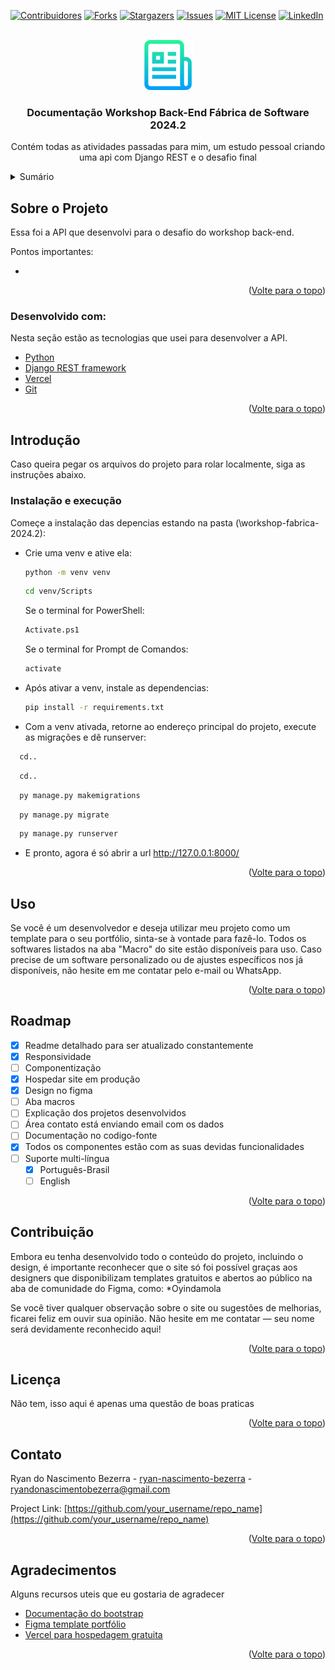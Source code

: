 <!-- Improved compatibility of back to top link: See: https://github.com/othneildrew/Best-README-Template/pull/73 -->
<a id="readme-top"></a>
<!--
*** Thanks for checking out the Best-README-Template. If you have a suggestion
*** that would make this better, please fork the repo and create a pull request
*** or simply open an issue with the tag "enhancement".
*** Don't forget to give the project a star!
*** Thanks again! Now go create something AMAZING! :D
-->



<!-- PROJECT SHIELDS -->
<!--
*** I'm using markdown "reference style" links for readability.
*** Reference links are enclosed in brackets [ ] instead of parentheses ( ).
*** See the bottom of this document for the declaration of the reference variables
*** for contributors-url, forks-url, etc. This is an optional, concise syntax you may use.
*** https://www.markdownguide.org/basic-syntax/#reference-style-links
-->
[![Contribuidores][contributors-shield]][contributors-url]
[![Forks][forks-shield]][forks-url]
[![Stargazers][stars-shield]][stars-url]
[![Issues][issues-shield]][issues-url]
[![MIT License][license-shield]][license-url]
[![LinkedIn][linkedin-shield]][linkedin-url]

[contributors-shield]: https://img.shields.io/github/contributors/RyanBezerra/workshop-fabrica-2024.2.svg
[contributors-url]: https://github.com/RyanBezerra/workshop-fabrica-2024.2/graphs/contributors
[forks-shield]: https://img.shields.io/github/forks/RyanBezerra/workshop-fabrica-2024.2.svg
[forks-url]: https://github.com/RyanBezerra/workshop-fabrica-2024.2/network/members
[stars-shield]: https://img.shields.io/github/stars/RyanBezerra/workshop-fabrica-2024.2.svg
[stars-url]: https://github.com/RyanBezerra/workshop-fabrica-2024.2/stargazers
[issues-shield]: https://img.shields.io/github/issues/RyanBezerra/workshop-fabrica-2024.2.svg
[issues-url]: https://github.com/RyanBezerra/workshop-fabrica-2024.2/issues
[license-shield]: https://img.shields.io/github/license/RyanBezerra/workshop-fabrica-2024.2.svg
[license-url]: https://github.com/RyanBezerra/workshop-fabrica-2024.2/blob/main/LICENSE
[linkedin-shield]: https://img.shields.io/badge/LinkedIn-RyanBezerra-blue
[linkedin-url]: https://www.linkedin.com/in/ryan-nascimento-bezerra/




<!-- PROJECT LOGO -->
<br />
<div align="center">
  <a href="https://github.com/othneildrew/Best-README-Template">
    <img src="images/logo.png" alt="Logo" width="80" height="80">
  </a>

  <h3 align="center">Documentação Workshop Back-End Fábrica de Software 2024.2</h3>

  <p align="center">
    Contém todas as atividades passadas para mim, um estudo pessoal criando uma api com Django REST e o desafio final
    <br />
  </p>
</div>



<!-- TABLE OF CONTENTS -->
<details>
  <summary>Sumário</summary>
  <ol>
    <li>
      <a href="#Sobre o Projeto">Sobre o Projeto</a>
      <ul>
        <li><a href="#built-with">Desenvolvido com:</a></li>
      </ul>
    </li>
    <li>
      <a href="#getting-started">Introdução</a>
      <ul>
        <li><a href="#prerequisites">Instalação</a></li>
      </ul>
    </li>
    <li><a href="#usage">Uso</a></li>
    <li><a href="#roadmap">Roadmap</a></li>
    <li><a href="#contributing">Contribuição</a></li>
    <li><a href="#license">Licença</a></li>
    <li><a href="#contact">Contato</a></li>
    <li><a href="#acknowledgments">Agradecimentos</a></li>
  </ol>
</details>



<!-- ABOUT THE PROJECT -->
## Sobre o Projeto

<!--[![image](https://github.com/user-attachments/assets/9e2800a8-1676-4c1b-a64e-2b3ed1a09565
)](https://portfolio-git-main-ryans-projects-da8a15f6.vercel.app)-->

Essa foi a API que desenvolvi para o desafio do workshop back-end.

Pontos importantes:

* 

<p align="right">(<a href="#readme-top">Volte para o topo</a>)</p>



### Desenvolvido com:

Nesta seção estão as tecnologias que usei para desenvolver a API.

* [Python](https://www.python.org)
* [Django REST framework](https://www.django-rest-framework.org)
* [Vercel](https://vercel.com)
* [Git](https://git-scm.com)


<p align="right">(<a href="#readme-top">Volte para o topo</a>)</p>



<!-- GETTING STARTED -->
## Introdução

Caso queira pegar os arquivos do projeto para rolar localmente, siga as instruções abaixo.

### Instalação e execução

Começe a instalação das depencias estando na pasta (\workshop-fabrica-2024.2):

* Crie uma venv e ative ela:
  ```sh
  python -m venv venv
  ```
  ```sh
  cd venv/Scripts
  ```
  Se o terminal for PowerShell:
  ```sh
  Activate.ps1
  ```
  Se o terminal for Prompt de Comandos:
  ```sh
  activate
  ```
  
* Após ativar a venv, instale as dependencias:
  ```sh
  pip install -r requirements.txt
  ```
* Com a venv ativada, retorne ao endereço principal do projeto, execute as migrações e dê runserver:
```sh
  cd..
  ```
```sh
  cd..
  ```
```sh
  py manage.py makemigrations
  ```
```sh
  py manage.py migrate
  ```
```sh
  py manage.py runserver
  ```
* E pronto, agora é só abrir a url http://127.0.0.1:8000/

<p align="right">(<a href="#readme-top">Volte para o topo</a>)</p>



<!-- USAGE EXAMPLES -->
## Uso

Se você é um desenvolvedor e deseja utilizar meu projeto como um template para o seu portfólio, sinta-se à vontade para fazê-lo. Todos os softwares listados na aba "Macro" do site estão disponíveis para uso. Caso precise de um software personalizado ou de ajustes específicos nos já disponíveis, não hesite em me contatar pelo e-mail ou WhatsApp.

<p align="right">(<a href="#readme-top">Volte para o topo</a>)</p>



<!-- ROADMAP -->
## Roadmap

- [x] Readme detalhado para ser atualizado constantemente
- [X] Responsividade
- [ ] Componentização
- [x] Hospedar site em produção
- [x] Design no figma
- [ ] Aba macros
- [ ] Explicação dos projetos desenvolvidos
- [ ] Área contato está enviando email com os dados
- [ ] Documentação no codigo-fonte
- [x] Todos os componentes estão com as suas devidas funcionalidades
- [ ] Suporte multi-língua
    - [x] Português-Brasil
    - [ ] English

<p align="right">(<a href="#readme-top">Volte para o topo</a>)</p>



<!-- CONTRIBUTING -->
## Contribuição

Embora eu tenha desenvolvido todo o conteúdo do projeto, incluindo o design, é importante reconhecer que o site só foi possível graças aos designers que disponibilizam templates gratuitos e abertos ao público na aba de comunidade do Figma, como:
*Oyindamola

Se você tiver qualquer observação sobre o site ou sugestões de melhorias, ficarei feliz em ouvir sua opinião. Não hesite em me contatar — seu nome será devidamente reconhecido aqui!

<p align="right">(<a href="#readme-top">Volte para o topo</a>)</p>



<!-- LICENSE -->
## Licença

Não tem, isso aqui é apenas uma questão de boas praticas

<p align="right">(<a href="#readme-top">Volte para o topo</a>)</p>



<!-- CONTACT -->
## Contato

Ryan do Nascimento Bezerra - [ryan-nascimento-bezerra](https://www.linkedin.com/in/ryan-nascimento-bezerra/) - ryandonascimentobezerra@gmail.com

Project Link: [https://github.com/your_username/repo_name](https://github.com/your_username/repo_name)

<p align="right">(<a href="#readme-top">Volte para o topo</a>)</p>



<!-- ACKNOWLEDGMENTS -->
## Agradecimentos

Alguns recursos uteis que eu gostaria de agradecer

* [Documentação do bootstrap](https://getbootstrap.com/docs/5.3/getting-started/introduction/)
* [Figma template portfólio](https://www.figma.com/design/JQBde0k47aMgwA1MzeOLwy/Portfolio-(Community)?node-id=0-1&t=1OxN6tJ80EGuMrlO-0)
* [Vercel para hospedagem gratuita](https://vercel.com)

<p align="right">(<a href="#readme-top">Volte para o topo</a>)</p>



<!-- MARKDOWN LINKS & IMAGES -->
<!-- https://www.markdownguide.org/basic-syntax/#reference-style-links -->
[contributors-shield]: https://img.shields.io/github/contributors/othneildrew/Best-README-Template.svg?style=for-the-badge
[contributors-url]: https://github.com/othneildrew/Best-README-Template/graphs/contributors
[forks-shield]: https://img.shields.io/github/forks/othneildrew/Best-README-Template.svg?style=for-the-badge
[forks-url]: https://github.com/othneildrew/Best-README-Template/network/members
[stars-shield]: https://img.shields.io/github/stars/othneildrew/Best-README-Template.svg?style=for-the-badge
[stars-url]: https://github.com/othneildrew/Best-README-Template/stargazers
[issues-shield]: https://img.shields.io/github/issues/othneildrew/Best-README-Template.svg?style=for-the-badge
[issues-url]: https://github.com/othneildrew/Best-README-Template/issues
[license-shield]: https://img.shields.io/github/license/othneildrew/Best-README-Template.svg?style=for-the-badge
[license-url]: https://github.com/othneildrew/Best-README-Template/blob/master/LICENSE.txt
[linkedin-shield]: https://img.shields.io/badge/-LinkedIn-black.svg?style=for-the-badge&logo=linkedin&colorB=555
[linkedin-url]: https://linkedin.com/in/othneildrew
[product-screenshot]: images/screenshot.png
[Next.js]: https://img.shields.io/badge/next.js-000000?style=for-the-badge&logo=nextdotjs&logoColor=white
[Next-url]: https://nextjs.org/
[React.js]: https://img.shields.io/badge/React-20232A?style=for-the-badge&logo=react&logoColor=61DAFB
[React-url]: https://reactjs.org/
[Vue.js]: https://img.shields.io/badge/Vue.js-35495E?style=for-the-badge&logo=vuedotjs&logoColor=4FC08D
[Vue-url]: https://vuejs.org/
[Angular.io]: https://img.shields.io/badge/Angular-DD0031?style=for-the-badge&logo=angular&logoColor=white
[Angular-url]: https://angular.io/
[Svelte.dev]: https://img.shields.io/badge/Svelte-4A4A55?style=for-the-badge&logo=svelte&logoColor=FF3E00
[Svelte-url]: https://svelte.dev/
[Laravel.com]: https://img.shields.io/badge/Laravel-FF2D20?style=for-the-badge&logo=laravel&logoColor=white
[Laravel-url]: https://laravel.com
[Bootstrap.com]: https://img.shields.io/badge/Bootstrap-563D7C?style=for-the-badge&logo=bootstrap&logoColor=white
[Bootstrap-url]: https://getbootstrap.com
[JQuery.com]: https://img.shields.io/badge/jQuery-0769AD?style=for-the-badge&logo=jquery&logoColor=white
[JQuery-url]: https://jquery.com 
